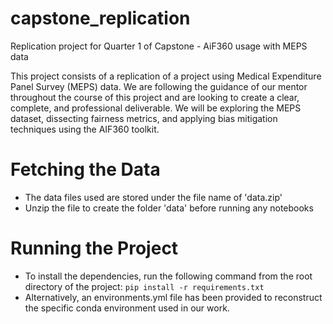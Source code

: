 # capstone_replication
Replication project for Quarter 1 of Capstone - AiF360 usage with MEPS data

This project consists of a replication of a project using Medical Expenditure Panel Survey (MEPS) data. We are following the guidance of our mentor throughout the course of this project and are looking to create a clear, complete, and professional deliverable. We will be exploring the MEPS dataset, dissecting fairness metrics, and applying bias mitigation techniques using the AIF360 toolkit.

# Fetching the Data
- The data files used are stored under the file name of 'data.zip'
- Unzip the file to create the folder 'data' before running any notebooks

# Running the Project
- To install the dependencies, run the following command from the root directory of the project: `pip install -r requirements.txt`
- Alternatively, an environments.yml file has been provided to reconstruct the specific conda environment used in our work.
